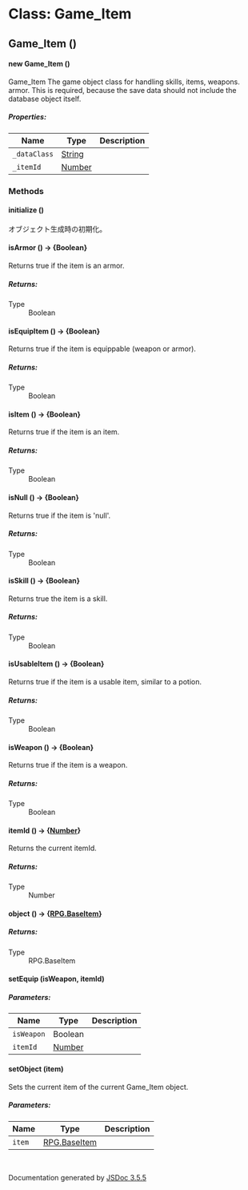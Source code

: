 # Class: Game_Item

## Game_Item ()

#### new Game_Item ()

Game_Item The game object class for handling skills, items, weapons. armor. This is required, because the save data should not include the database object itself.

##### Properties:

| Name | Type | Description |
| --- | --- | --- |
| `_dataClass` | [String](String.html) |  |
| `_itemId` | [Number](Number.html) |  |

<dl>
</dl>

### Methods

#### initialize ()

 オブジェクト生成時の初期化。
<dl>
</dl>

#### isArmor () → {Boolean}

Returns true if the item is an armor.
<dl>
</dl>

##### Returns:

<dl>
                <dt> Type </dt>
                <dd>
                    <span>Boolean</span>
                </dd>
            </dl>

#### isEquipItem () → {Boolean}

Returns true if the item is equippable (weapon or armor).
<dl>
</dl>

##### Returns:

<dl>
                <dt> Type </dt>
                <dd>
                    <span>Boolean</span>
                </dd>
            </dl>

#### isItem () → {Boolean}

Returns true if the item is an item.
<dl>
</dl>

##### Returns:

<dl>
                <dt> Type </dt>
                <dd>
                    <span>Boolean</span>
                </dd>
            </dl>

#### isNull () → {Boolean}

Returns true if the item is 'null'.
<dl>
</dl>

##### Returns:

<dl>
                <dt> Type </dt>
                <dd>
                    <span>Boolean</span>
                </dd>
            </dl>

#### isSkill () → {Boolean}

Returns true the item is a skill.
<dl>
</dl>

##### Returns:

<dl>
                <dt> Type </dt>
                <dd>
                    <span>Boolean</span>
                </dd>
            </dl>

#### isUsableItem () → {Boolean}

Returns true if the item is a usable item, similar to a potion.
<dl>
</dl>

##### Returns:

<dl>
                <dt> Type </dt>
                <dd>
                    <span>Boolean</span>
                </dd>
            </dl>

#### isWeapon () → {Boolean}

Returns true if the item is a weapon.
<dl>
</dl>

##### Returns:

<dl>
                <dt> Type </dt>
                <dd>
                    <span>Boolean</span>
                </dd>
            </dl>

#### itemId () → {[Number](Number.html)}

Returns the current itemId.
<dl>
</dl>

##### Returns:

<dl>
                <dt> Type </dt>
                <dd>
                    <span><a>Number</a></span>
                </dd>
            </dl>

#### object () → {[RPG.BaseItem](RPG.BaseItem.html)}

<dl>
</dl>

##### Returns:

<dl>
                <dt> Type </dt>
                <dd>
                    <span><a>RPG.BaseItem</a></span>
                </dd>
            </dl>

#### setEquip (isWeapon, itemId)

##### Parameters:

| Name | Type | Description |
| --- | --- | --- |
| `isWeapon` | Boolean |  |
| `itemId` | [Number](Number.html) |  |

<dl>
</dl>

#### setObject (item)

Sets the current item of the current Game_Item object.

##### Parameters:

| Name | Type | Description |
| --- | --- | --- |
| `item` | [RPG.BaseItem](RPG.BaseItem.html) |  |

<dl>
</dl>
 <br>

  Documentation generated by [JSDoc 3.5.5](https://github.com/jsdoc3/jsdoc)
